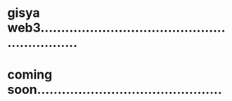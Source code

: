 # gisya web3..............................................................
# coming soon.............................................
